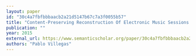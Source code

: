 ```yaml
---
layout: paper
id: "30c4a7fbfbbbaacb2a21d5147b67c7a3f0055b57"
title: "Content-Preserving Reconstruction Of Electronic Music Sessions Using Freely Available Musical Building-Blocks"
publication: ""
year: 2015
external_url: https://www.semanticscholar.org/paper/30c4a7fbfbbbaacb2a21d5147b67c7a3f0055b57
authors: "Pablo Villegas"
---
```

